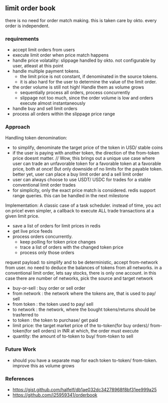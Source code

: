 ## limit order book
there is no need for order match making. this is taken care by okto. every order is independent.

### requirements
- accept limit orders from users
- execute limit order when price match happens
- handle price volatality: slippage handled by okto. not configurable by user, atleast at this point
- handle multiple payment tokens. 
    - the limit price is not constant, if denominated in the source tokens.
    - it is also hard for the user to determine the value of the limit order.
- the order volume is still not high! Handle them as volume grows
    - sequentially process all orders, process concurrently
    - slippage not too much, since the order volume is low and orders execute almost instantaneously
- handle buy and sell limit orders
- process all orders within the slippage price range

### Approach
Handling token denomination:
- to simplify, denominate the target price of the token in USD/ stable coins
- if the user is paying with another token, the direction of the from-token price doesnt matter. 
// Wow, this brings out a unique use case where user can trade an unfavorable token for a favorable token at a favorable price, both at once! But only downside of no limits for the payable token. better yet, user can place a buy limit order and a sell limit order
- user can always choose to use USDT/ USDC for trades for a stable conventional limit order trades
- for simplicity, only the exact price match is considered. redis support range queries. this can be handled in the next milestone

Implementation: A classic case of a task scheduler. instead of time, you act on price! even simpler, a callback to execute ALL trade transactions at a given limit price.
- save a list of orders for limit prices in redis
- get live price feeds
- process orders concurrently. 
  - keep polling for token price changes
  - trace a list of orders with the changed token price
  - process only those orders

request payload:
to simplify and to be deterministic, accept from-network from user. no need to deduce the balances of tokens from all networks.
in a conventional limit order, lets say stocks, there is only one account. in this case there are number of networks, pick the source and target network

- buy-or-sell : buy order or sell order
- from network : the network where the tokens are, that is used to pay/ sell
- from token : the token used to pay/ sell
- to network : the network, where the bought tokens/returns should be trasferred to
- to token : the token to purchase/ get paid
- limit price: the target market price of the to-token(for buy orders)/ from-token(for sell orders) in INR at which, the order must execute
- quantity: the amount of to-token to buy/ from-token to sell

### Future Work
- should you have a separate map for each token to-token/ from-token. improve this as volume grows

### References
- https://gist.github.com/halfelf/db1ae032dc34278968f8bf31ee999a25
- https://github.com/i25959341/orderbook